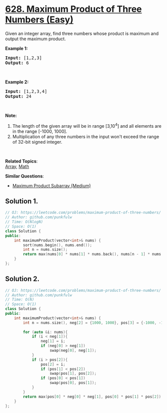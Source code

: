# [628. Maximum Product of Three Numbers (Easy)](https://leetcode.com/problems/maximum-product-of-three-numbers/)

<p>Given an integer array, find three numbers whose product is maximum and output the maximum product.</p>

<p><b>Example 1:</b></p>

<pre><b>Input:</b> [1,2,3]
<b>Output:</b> 6
</pre>

<p>&nbsp;</p>

<p><b>Example 2:</b></p>

<pre><b>Input:</b> [1,2,3,4]
<b>Output:</b> 24
</pre>

<p>&nbsp;</p>

<p><b>Note:</b></p>

<ol>
	<li>The length of the given array will be in range [3,10<sup>4</sup>] and all elements are in the range [-1000, 1000].</li>
	<li>Multiplication of any three numbers in the input won't exceed the range of 32-bit signed integer.</li>
</ol>

<p>&nbsp;</p>


**Related Topics**:  
[Array](https://leetcode.com/tag/array/), [Math](https://leetcode.com/tag/math/)

**Similar Questions**:
* [Maximum Product Subarray (Medium)](https://leetcode.com/problems/maximum-product-subarray/)

## Solution 1.

```cpp
// OJ: https://leetcode.com/problems/maximum-product-of-three-numbers/
// Author: github.com/punkfulw
// Time: O(NlogN)
// Space: O(1)
class Solution {
public:
    int maximumProduct(vector<int>& nums) {
        sort(nums.begin(), nums.end());
        int n = nums.size();
        return max(nums[0] * nums[1] * nums.back(), nums[n - 1] * nums[n - 2] * nums[n - 3]);
    }
};
```

## Solution 2.

```cpp
// OJ: https://leetcode.com/problems/maximum-product-of-three-numbers/
// Author: github.com/punkfulw
// Time: O(N)
// Space: O(1)
class Solution {
public:
    int maximumProduct(vector<int>& nums) {
        int n = nums.size(), neg[2] = {1000, 1000}, pos[3] = {-1000, -1000, -1000};
        
        for (auto &i: nums){
            if (i < neg[1]){
                neg[1] = i;
                if (neg[0] > neg[1])
                    swap(neg[0], neg[1]);
            }
            if (i > pos[2]){
                pos[2] = i;
                if (pos[1] < pos[2])
                    swap(pos[1], pos[2]);
                if (pos[0] < pos[1])
                    swap(pos[0], pos[1]);
            }
        }
        return max(pos[0] * neg[0] * neg[1], pos[0] * pos[1] * pos[2]);
    }
};
```

